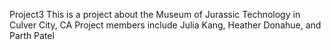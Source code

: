 Project3
This is a project about the Museum of Jurassic Technology in Culver City, CA
Project members include Julia Kang, Heather Donahue, and Parth Patel